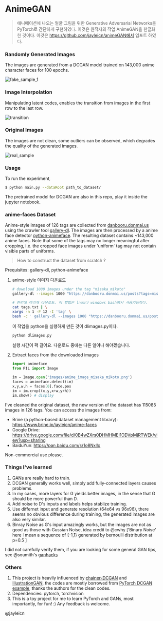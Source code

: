 # AnimeGAN

> 애니메이션에 나오는 얼굴 그림을 위한 Generative Adversarial Networks을 PyTorch로 간단하게 구현하였다. 이것은 원작자의 작업 AnimeGAN을 한글화한 것이다. 이것은 https://github.com/jayleicn/animeGAN에서 임포트 하였다.

### Randomly Generated Images

The images are generated from a DCGAN model trained on 143,000 anime character faces for 100 epochs.

![fake_sample_1](images/fake_sample.png)


### Image Interpolation

Manipulating latent codes, enables the transition from images in the first row to the last row.

![transition](images/fake_transition.png)



### Original Images

The images are not clean, some outliers can be observed, which degrades the quality of the generated images.

![real_sample](images/real_sample.png)



### Usage

To run the experiment, 

```bash
$ python main.py --dataRoot path_to_dataset/ 
```

The pretrained model for DCGAN are also in this repo, play it inside the jupyter notebook.



### anime-faces Dataset

Anime-style images  of 126 tags are collected from [danbooru.donmai.us](http://danbooru.donmai.us/) using the crawler tool [gallery-dl](https://github.com/mikf/gallery-dl). The images are then processed by a anime face detector [python-animeface](https://github.com/nya3jp/python-animeface). The resulting dataset contains ~143,000 anime faces. Note that some of the tags may no longer meaningful after cropping, i.e. the cropped face images under 'uniform' tag may not contain visible parts of uniforms.

> How to construct the dataset from scratch ?

  Prequisites: gallery-dl, python-animeface

1. anime-style 이미지 다운로드 

   ```bash
   # download 1000 images under the tag "misaka_mikoto"
   gallery-dl --images 1000 "https://danbooru.donmai.us/posts?tags=misaka_mikoto"

   # 한번에 여러개 다운로드. 이 방법은 lnux나 windows bash에서 사용가능하다.
   cat tags.txt | \
   xargs -n 1 -P 12 -I 'tag' \ 
   bash -c ' gallery-dl --images 1000 "https://danbooru.donmai.us/posts?tags=$tag" '
   ```
   이 작업을 python을 실행하게 만든 것이 dlimages.py이다.
   ```python
   python dlimages.py
   ```
   실행 시간이 퍽 길어요. 다운로드 중에는 다른 일이나 해야겠습니다.

2. Extract faces from the downloaded images

   ```python
   import animeface
   from PIL import Image

   im = Image.open('images/anime_image_misaka_mikoto.png')
   faces = animeface.detect(im)
   x,y,w,h = faces[0].face.pos
   im = im.crop((x,y,x+w,y+h))
   im.show() # display
   ```


I've cleaned the original dataset, the new version of the dataset has
115085 images in 126 tags. You can access the images from:
- Brine (a python-based dataset management library): https://www.brine.io/jayleicn/anime-faces 
- Google Drive: https://drive.google.com/file/d/0B4wZXrs0DHMHMEl1ODVpMjRTWEk/view?usp=sharing
- BaiduYun: https://pan.baidu.com/s/1o8Nxllo

Non-commercial use please.

### Things I've learned
1. GANs are really hard to train.
2. DCGAN generally works well, simply add fully-connected layers causes problems.
3. In my cases, more layers for G yields better images, in the sense that G should be more powerful than D.
4. Add noise to D's inputs and labels helps stablize training.
5. Use differnet input and generate resolution (64x64 vs 96x96), there seems no obvious difference during training, the generated images are also very similar.
6. Binray Noise as G's input amazingly works, but the images are not as good as those with Gussian Noise, idea credit to @cwhy ['Binary Noise' here I mean a sequence of {-1,1} generated by bernoulli distribution at p=0.5 ]

I did not carefully verify them, if you are looking for some general GAN tips, see @soumith's [ganhacks](https://github.com/soumith/ganhacks)

### Others

1. This project is heavily influenced by [chainer-DCGAN](https://github.com/mattya/chainer-DCGAN) and [IllustrationGAN](https://github.com/tdrussell/IllustrationGAN), the codes are mostly borrowed from [PyTorch DCGAN example](https://github.com/pytorch/examples/tree/master/dcgan), thanks the authors for the clean codes.
2. Dependencies: pytorch, torchvision
3. This is a toy project for me to learn PyTorch and GANs, most importantly, for fun! :) Any feedback is welcome.

@jayleicn
